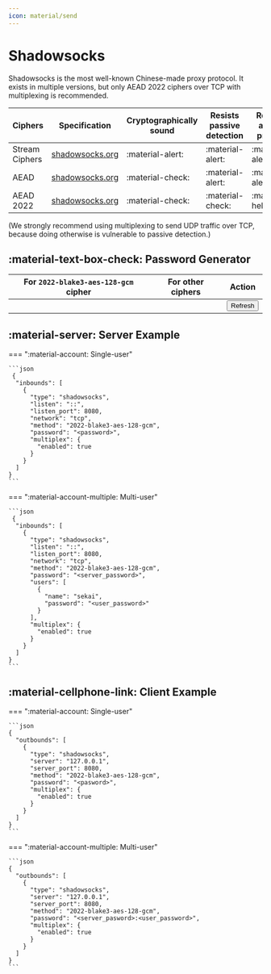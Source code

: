 ```yaml
---
icon: material/send
---
```


# Shadowsocks

Shadowsocks is the most well-known Chinese-made proxy protocol.
It exists in multiple versions, but only AEAD 2022 ciphers 
over TCP with multiplexing is recommended.

| Ciphers        | Specification                                              | Cryptographically sound | Resists passive detection | Resists active probes |
|----------------|------------------------------------------------------------|-------------------------|---------------------------|-----------------------|
| Stream Ciphers | [shadowsocks.org](https://shadowsocks.org/doc/stream.html) | :material-alert:        | :material-alert:          | :material-alert:      |
| AEAD           | [shadowsocks.org](https://shadowsocks.org/doc/aead.html)   | :material-check:        | :material-alert:          | :material-alert:      |
| AEAD 2022      | [shadowsocks.org](https://shadowsocks.org/doc/sip022.html) | :material-check:        | :material-check:          | :material-help:       |

(We strongly recommend using multiplexing to send UDP traffic over TCP, because
doing otherwise is vulnerable to passive detection.)

## :material-text-box-check: Password Generator

| For `2022-blake3-aes-128-gcm` cipher | For other ciphers             | Action                                                          |
|--------------------------------------|-------------------------------|-----------------------------------------------------------------|
| <code id="password_16"><code>        | <code id="password_32"><code> | <button class="md-button" onclick="generate()">Refresh</button> |

<script>
    function generatePassword(element, length) {
        const array = new Uint8Array(length);
        window.crypto.getRandomValues(array);
        document.getElementById(element).textContent = btoa(String.fromCharCode.apply(null, array));
    }
    function generate() {
      generatePassword("password_16", 16);
      generatePassword("password_32", 32);
    }
    generate();
</script>

## :material-server: Server Example

=== ":material-account: Single-user"

    ```json
     {
      "inbounds": [
        {
          "type": "shadowsocks",
          "listen": "::",
          "listen_port": 8080,
          "network": "tcp",
          "method": "2022-blake3-aes-128-gcm",
          "password": "<password>",
          "multiplex": {
            "enabled": true
          }
        }
      ]
    }
    ```

=== ":material-account-multiple: Multi-user"

    ```json
     {
      "inbounds": [
        {
          "type": "shadowsocks",
          "listen": "::",
          "listen_port": 8080,
          "network": "tcp",
          "method": "2022-blake3-aes-128-gcm",
          "password": "<server_password>",
          "users": [
            {
              "name": "sekai",
              "password": "<user_password>"
            }
          ],
          "multiplex": {
            "enabled": true
          }
        }
      ]
    }
    ```

## :material-cellphone-link: Client Example

=== ":material-account: Single-user"

    ```json
    {
      "outbounds": [
        {
          "type": "shadowsocks",
          "server": "127.0.0.1",
          "server_port": 8080,
          "method": "2022-blake3-aes-128-gcm",
          "password": "<pasword>",
          "multiplex": {
            "enabled": true
          }
        }
      ]
    }
    ```

=== ":material-account-multiple: Multi-user"

    ```json
    {
      "outbounds": [
        {
          "type": "shadowsocks",
          "server": "127.0.0.1",
          "server_port": 8080,
          "method": "2022-blake3-aes-128-gcm",
          "password": "<server_pasword>:<user_password>",
          "multiplex": {
            "enabled": true
          }
        }
      ]
    }
    ```
